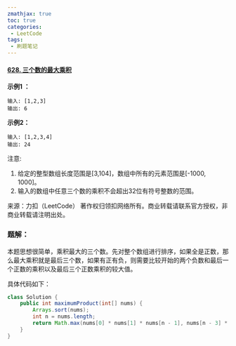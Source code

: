 ```yaml
---
zmathjax: true
toc: true
categories:
 - LeetCode
tags:
 - 刷题笔记
---
```


#### [628. 三个数的最大乘积](https://leetcode-cn.com/problems/maximum-product-of-three-numbers/)

<!--more-->

**示例1 ：**

```
输入: [1,2,3]
输出: 6
```

**示例2：**

```
输入: [1,2,3,4]
输出: 24
```

注意:

1.  给定的整型数组长度范围是[3,104]，数组中所有的元素范围是[-1000, 1000]。
2.  输入的数组中任意三个数的乘积不会超出32位有符号整数的范围。

来源：力扣（LeetCode）
著作权归领扣网络所有。商业转载请联系官方授权，非商业转载请注明出处。

### 题解：

本题思想很简单，乘积最大的三个数。先对整个数组进行排序，如果全是正数，那么最大乘积就是最后三个数，如果有正有负，则需要比较开始的两个负数和最后一个正数的乘积以及最后三个正数乘积的较大值。

具体代码如下：

```java
class Solution {
    public int maximumProduct(int[] nums) {
        Arrays.sort(nums);
        int n = nums.length;
        return Math.max(nums[0] * nums[1] * nums[n - 1], nums[n - 3] * nums[n - 2] * nums[n - 1]);
    }
}
```

